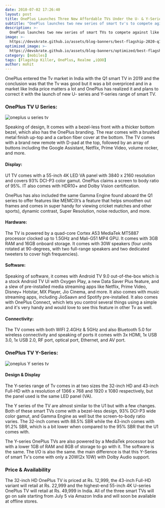 ```yaml
---
date: 2010-07-02 17:26:40
layout: post
title: OnePlus Launches Three New Affordable TVs Under the U- & Y-Series
subtitle: "OnePlus launches two new series of smart tv's to compete aginst like the of Xiamoi, Viu."
description: >-
  OnePlus launches two new series of smart TVs to compete against like the of Xiamoi, Viu.
image: >-
  https://devskrate.github.io/assets/blog-banners/best-flagship-2020-q1.jpg
optimized_image: >-
  https://devskrate.github.io/assets/blog-banners/optimized/best-flagship-2020-q1.webp
category: [mobiles]
tags: [Flagship Killer, OnePlus, Realme ,iQOO]
author: mohit
---
```


OnePlus entered the Tv market in India with the Q1 smart TV in 2019 and the conclusion was that the Tv was good but it was a bit overpriced and in a market like India price matters a lot and OnePlus has realized it and plans to correct it with the launch of new U- series and Y-series range of smart TV.

### OnePlus TV U Series:

![oneplus u series tv](https://devskrate.github.io/assets/images/oneplus/oneplus-tv-u-series.webp)

Speaking of design, It comes with a bezel-less front with a thicker bottom bezel, which also has the OnePlus branding. The rear comes with a brushed metal finish up-top and a carbon fiber cover at the bottom. The TV comes with a brand new remote with D-pad at the top, followed by an array of buttons including the Google Assistant, Netflix, Prime Video, volume rocker, and more.

#### Display:

U1 TV comes with a 55-inch 4K LED VA panel with 3840 x 2160 resolution and covers 93% DCI-P3 color gamut. OnePlus claims a screen to body ratio of 95%. IT also comes with HDR10+ and Dolby Vision certification.

OnePlus has also included the same Gamma Engine found aboard the Q1 series to offer features like MEMC(It’s a feature that helps smoothen out frames and comes in super handy for viewing cricket matches and other sports), dynamic contrast, Super Resolution, noise reduction, and more.

#### Hardware:

The TV is powered by a quad-core Cortex A53 MediaTek MT5887 processor clocked up to 1.5GHz and Mali-G51 MP4 GPU. It comes with 3GB RAM and 16GB onboard storage. It comes with 30W speakers (four units rotated at 90-degrees, with two full-range speakers and two dedicated tweeters to cover high frequencies).

#### Software:

Speaking of software, it comes with Android TV 9.0 out-of-the-box which is a stock Android TV UI with  Oxygen Play, a new Data Saver Plus feature, and a slew of pre-installed media streaming apps like Netflix, Prime Video, Disney+ Hotstar, MX Player, Jio Cinema, and more. It also comes with music streaming apps, including JioSaavn and Spotify pre-installed. It also comes with OnePlus Connect, which lets you control several things using a simple and it's very handy and would love to see this feature in other Tv as well.

#### Connectivity:
The TV comes with both WIFI 2.4GHz & 5GHz and also Bluetooth 5.0 for wireless connectivity and speaking of ports it comes with 3x HDMI, 1x USB 3.0, 1x USB 2.0, RF port, optical port, Ethernet, and AV port.

### OnePlus TV Y-Series:

![oneplus Y series tv](https://devskrate.github.io/assets/images/oneplus/oneplus-tv-y-series.jpg)

#### Design & Display

The Y-series range of Tv comes in at two sizes the 32-inch HD and 43-inch Full-HD with a resolution of 1366 x 768 and 1920 x 1080 respectively, but the panel used is the same LED panel (VA).

The Y series of the TV are almost similar to the U1 but with a few changes. Both of these smart TVs come with a bezel-less design, 93% DCI-P3 wide color gamut, and Gamma Engine as well but the screen-to-body ratio varies. The 32-inch comes with 88.5% SBR while the 43-inch comes with 91.2% SBR, which is a bit lower when compared to the 95% SBR that the U1 comes with. 

The Y-series OnePlus TVs are also powered by a MediaTek processor but with a lower 1GB of RAM and 8GB of storage to go with it. The software is the same. The I/O is also the same. the main difference is that this Y-Series of smart Tv's come with only a 20W(2x 10W) with Dolby Audio support.

### Price & Availability

The 32-inch HD OnePlus TV is priced at Rs. 12,999, the 43-inch Full-HD variant will retail at Rs. 22,999 and the highest-end 55-inch 4K U-series OnePlus TV will retail at Rs. 49,999 in India. All of the three smart TVs will go on sale starting from July 5 via Amazon India and will soon be available at offline stores.
